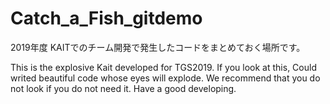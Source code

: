 # Catch_a_Fish_gitdemo
 
2019年度
KAITでのチーム開発で発生したコードをまとめておく場所です。
 
This is the explosive Kait developed for TGS2019.
If you look at this, Could writed beautiful code whose eyes will explode.
We recommend that you do not look if you do not need it.
Have a good developing.
